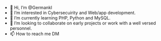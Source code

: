 - 👋 Hi, I’m @Germankl
- 👀 I’m interested in Cybersecuirity and Web/app development.
- 🌱 I’m currently learning PHP, Python and MySQL.
- 💞️ I’m looking to collaborate on early projects or work with a well versed personnel.
- 📫 How to reach me DM

<!---
Germankl/Germankl is a ✨ special ✨ repository because its `README.md` (this file) appears on your GitHub profile.
You can click the Preview link to take a look at your changes.
--->

